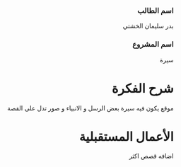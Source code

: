 
<div dir="rtl">
  
### اسم الطالب
بدر سليمان الخشتي

### اسم المشروع
سيرة

# شرح الفكرة
موقع يكون فيه سيرة بعض الرسل و الانبياء و صور تدل على القصة


# الأعمال المستقبلية
اضافه قصص اكثر

</div>



